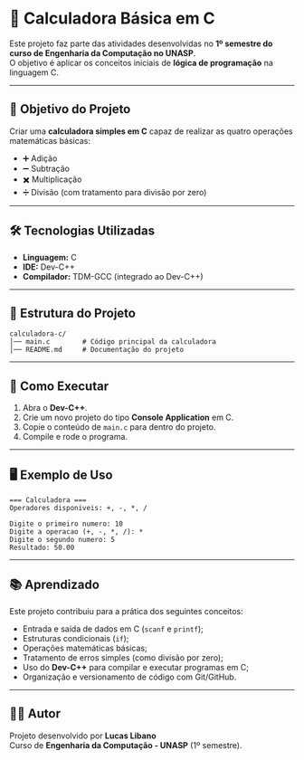 # 📘 Calculadora Básica em C

Este projeto faz parte das atividades desenvolvidas no **1º semestre do curso de Engenharia da Computação no UNASP**.  
O objetivo é aplicar os conceitos iniciais de **lógica de programação** na linguagem C.

---

## 🎯 Objetivo do Projeto
Criar uma **calculadora simples em C** capaz de realizar as quatro operações matemáticas básicas:

- ➕ Adição  
- ➖ Subtração  
- ✖️ Multiplicação  
- ➗ Divisão (com tratamento para divisão por zero)

---

## 🛠️ Tecnologias Utilizadas
- **Linguagem:** C  
- **IDE:** Dev-C++  
- **Compilador:** TDM-GCC (integrado ao Dev-C++)  

---

## 📂 Estrutura do Projeto
```
calculadora-c/
│── main.c        # Código principal da calculadora
│── README.md     # Documentação do projeto
```

---

## 🚀 Como Executar
1. Abra o **Dev-C++**.  
2. Crie um novo projeto do tipo **Console Application** em C.  
3. Copie o conteúdo de `main.c` para dentro do projeto.  
4. Compile e rode o programa.  

---

## 🖥️ Exemplo de Uso
```
=== Calculadora ===
Operadores disponiveis: +, -, *, /

Digite o primeiro numero: 10
Digite a operacao (+, -, *, /): *
Digite o segundo numero: 5
Resultado: 50.00
```

---

## 📚 Aprendizado
Este projeto contribuiu para a prática dos seguintes conceitos:
- Entrada e saída de dados em C (`scanf` e `printf`);
- Estruturas condicionais (`if`);
- Operações matemáticas básicas;
- Tratamento de erros simples (como divisão por zero);
- Uso do **Dev-C++** para compilar e executar programas em C;
- Organização e versionamento de código com Git/GitHub.

---

## 👨‍🎓 Autor
Projeto desenvolvido por **Lucas Libano**  
Curso de **Engenharia da Computação - UNASP** (1º semestre).  
